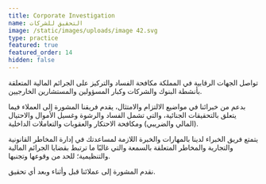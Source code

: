 ```yaml
---
title: Corporate Investigation
name: التحقيق للشركات
image: /static/images/uploads/image 42.svg
type: practice
featured: true
featured_order: 14
hidden: false
---
```

تواصل الجهات الرقابية في المملكة مكافحة الفساد والتركيز على الجرائم المالية المتعلقة بأنشطة البنوك والشركات وكبار المسؤولين والمستشارين الخارجيين.

بدعم من خبرائنا في مواضيع الالتزام والامتثال، يقدم فريقنا المشورة إلى العملاء فيما يتعلق بالتحقيقات الجنائية، والتي تشمل الفساد والرشوة وغسيل الأموال والاحتيال (المالي والضريبي) ومكافحة الاحتكار والعقوبات والتعاملات الداخلية.

يتمتع فريق الخبراء لدينا بالمهارات والخبرة اللازمة لمساعدتك في إدارة المخاطر القانونية والتجارية والمخاطر المتعلقة بالسمعة والتي غالبًا ما ترتبط بقضايا الجرائم المالية والتنظيمية؛ للحد من وقوعها وتجنبها.

نقدم المشورة إلى عملائنا قبل وأثناء وبعد أي تحقيق.
